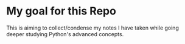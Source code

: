 # My goal for this Repo
This is aiming to collect/condense my notes I have taken while going deeper studying Python's advanced concepts.